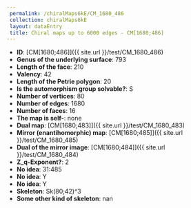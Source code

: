 ```yaml
--- 
 permalink: /chiralMaps6kE/CM_1680_486 
 collection: chiralMaps6kE
 layout: dataEntry
 title: Chiral maps up to 6000 edges - CM[1680;486]
---
```


- **ID**: [CM[1680;486]]({{ site.url }}/test/CM_1680_486)
- **Genus of the underlying surface**: 793
- **Length of the face**: 210
- **Valency**: 42
- **Length of the Petrie polygon**: 20
- **Is the automorphism group solvable?**: S
- **Number of vertices**: 80
- **Number of edges**: 1680
- **Number of faces**: 16
- **The map is self-**: none
- **Dual map**: [CM[1680;483]]({{ site.url }}/test/CM_1680_483)
- **Mirror (enantihomorphic) map**: [CM[1680;485]]({{ site.url }}/test/CM_1680_485)
- **Dual of the mirror image**: [CM[1680;484]]({{ site.url }}/test/CM_1680_484)
- **Z_q-Exponent?**: 2
- **No idea**:  31:485
- **No idea**: Y
- **No idea**: Y
- **Skeleton**: Sk(80;42)^3
- **Some other kind of skeleton**: nan
